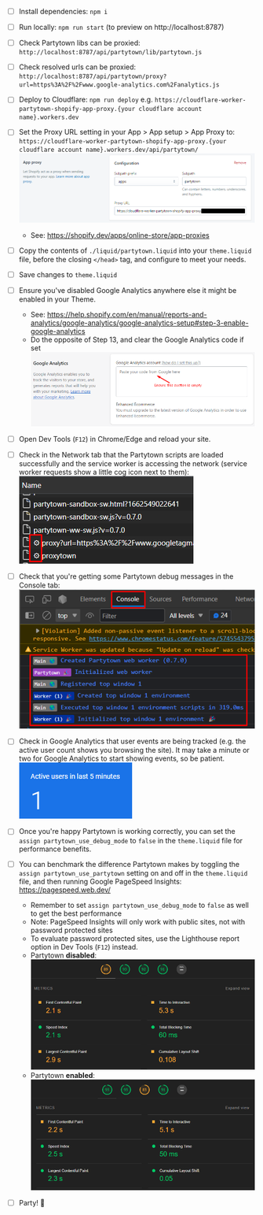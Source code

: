 - [ ] Install dependencies: `npm i`
- [ ] Run locally: `npm run start` (to preview on http://localhost:8787)
- [ ] Check Partytown libs can be proxied: `http://localhost:8787/api/partytown/lib/partytown.js`
- [ ] Check resolved urls can be proxied: `http://localhost:8787/api/partytown/proxy?url=https%3A%2F%2Fwww.google-analytics.com%2Fanalytics.js`
- [ ] Deploy to Cloudflare: `npm run deploy` e.g. `https://cloudflare-worker-partytown-shopify-app-proxy.{your cloudflare account name}.workers.dev`
- [ ] Set the Proxy URL setting in your App > App setup > App Proxy to: `https://cloudflare-worker-partytown-shopify-app-proxy.{your cloudflare account name}.workers.dev/api/partytown/`  
      ![App proxy setup screenshot](/assets/app-proxy-setup.png)
  - See: https://shopify.dev/apps/online-store/app-proxies
- [ ] Copy the contents of `./liquid/partytown.liquid` into your `theme.liquid` file, before the closing `</head>` tag, and configure to meet your needs.
- [ ] Save changes to `theme.liquid`
- [ ] Ensure you've disabled Google Analytics anywhere else it might be enabled in your Theme.
  - See: https://help.shopify.com/en/manual/reports-and-analytics/google-analytics/google-analytics-setup#step-3-enable-google-analytics
  - Do the opposite of Step 13, and clear the Google Analytics code if set
    ![Google analytics setup screenshot](/assets/google-analytics-setup.png)
- [ ] Open Dev Tools (`F12`) in Chrome/Edge and reload your site.
- [ ] Check in the Network tab that the Partytown scripts are loaded successfully and the service worker is accessing the network (service worker requests show a little cog icon next to them):
      ![Network tab output screenshot](/assets/network-debug.png)
- [ ] Check that you're getting some Partytown debug messages in the Console tab:
      ![Console tab output screenshot](/assets/console-debug-output.png)
- [ ] Check in Google Analytics that user events are being tracked (e.g. the active user count shows you browsing the site). It may take a minute or two for Google Analytics to start showing events, so be patient.
      ![Google analytics screenshot](/assets/google-analytics-output.png)
- [ ] Once you're happy Partytown is working correctly, you can set the `assign partytown_use_debug_mode` to `false` in the `theme.liquid` file for performance benefits.
- [ ] You can benchmark the difference Partytown makes by toggling the `assign partytown_use_partytown` setting on and off in the `theme.liquid` file, and then running Google PageSpeed Insights: https://pagespeed.web.dev/

  - Remember to set `assign partytown_use_debug_mode` to `false` as well to get the best performance
  - Note: PageSpeed Insights will only work with public sites, not with password protected sites
  - To evaluate password protected sites, use the Lighthouse report option in Dev Tools (`F12`) instead.
  - Partytown **disabled**:
    ![Lighthouse score screenshot - Partytown disabled](/assets/lighthouse-score-partytown-disabled.png)
  - Partytown **enabled**:
    ![Lighthouse score screenshot - Partytown enabled](/assets/lighthouse-score-partytown-enabled.png)

- [ ] Party! 🎉

